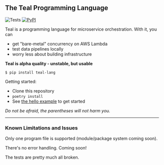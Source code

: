 ## The Teal Programming Language

![Tests](https://github.com/condense9/teal-lang/workflows/Build/badge.svg?branch=master) [![PyPI](https://badge.fury.io/py/teal-lang.svg)](https://pypi.org/project/teal-lang)

Teal is a programming language for microservice orchestration. With it, you can 
- get "bare-metal" concurrency on AWS Lambda
- test data pipelines locally
- worry less about building infrastructure

**Teal is alpha quality - unstable, but usable**

```shell
$ pip install teal-lang
```

Getting started:
- Clone this repository
- `poetry install`
- See [the hello example](examples/hello) to get started

*Do not be afraid, the parentheses will not harm you.*

---


### Known Limitations and Issues

Only one program file is supported (module/package system coming soon).

There's no error handling. Coming soon!

The tests are pretty much all broken.
